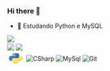 ### Hi there 👋

- 🌱 Estudando Python e MySQL


<div>
  <a href="https://www.linkedin.com/in/aelson-carvalho-40690223a/" target="_blank"><img src="https://img.shields.io/badge/-LinkedIn-%230077B5?style=for-the-badge&logo=linkedin&logoColor=white" target="_blank"></a> 
</div>

<div>
  <img height="180em" src="https://github-readme-stats.vercel.app/api?username=AelsonCF&show_icons=true&theme=tokyonight"/>
  <img height="180em" src="https://github-readme-stats.vercel.app/api/top-langs/?username=AelsonCF&how_icons=true&layout=compact&theme=tokyonight"/>
</div>

<div>
  <img align="center" alt="Python" height="30" width="40" src="https://raw.githubusercontent.com/devicons/devicon/master/icons/python/python-original.svg">
  <img align="center" alt="CSharp" height="30" width="40" src="https://cdn.jsdelivr.net/gh/devicons/devicon/icons/csharp/csharp-original.svg">
  <img align="center" alt="MySql" height="30" width="40" src="https://cdn.jsdelivr.net/gh/devicons/devicon/icons/mysql/mysql-original.svg">
  <img align="center" alt="Git" height="30" width="40" src="https://cdn.jsdelivr.net/gh/devicons/devicon/icons/git/git-original.svg">
</div>

